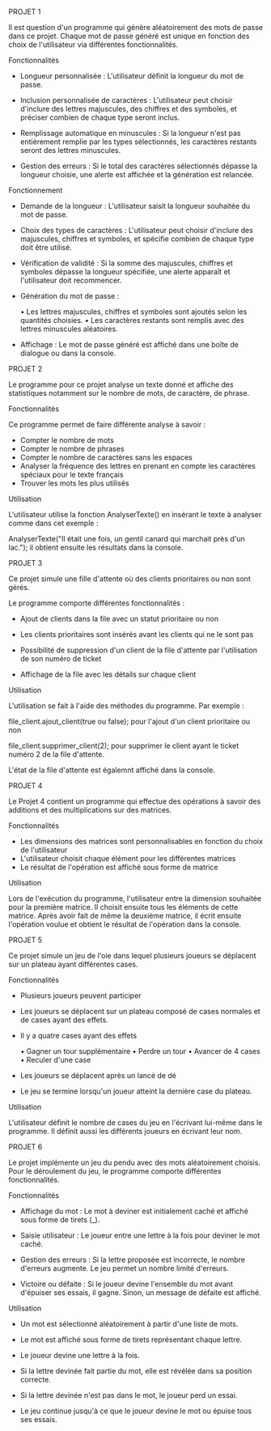 
PROJET 1

Il est question d'un programme qui génère aléatoirement des mots de passe dans ce projet.
Chaque mot de passe généré est unique en fonction des choix de l'utilisateur via différentes fonctionnalités.

Fonctionnalités

- Longueur personnalisée : L'utilisateur définit la longueur du mot de passe.

- Inclusion personnalisée de caractères : L'utilisateur peut choisir d'inclure des lettres majuscules, des chiffres et des symboles, et préciser combien de chaque type seront inclus.

- Remplissage automatique en minuscules : Si la longueur n'est pas entièrement remplie par les types sélectionnés, les caractères restants seront des lettres minuscules.

- Gestion des erreurs : Si le total des caractères sélectionnés dépasse la longueur choisie, une alerte est affichée et la génération est relancée.

Fonctionnement

- Demande de la longueur : L'utilisateur saisit la longueur souhaitée du mot de passe.

- Choix des types de caractères : L'utilisateur peut choisir d'inclure des majuscules, chiffres et symboles, et spécifie combien de chaque type doit être utilisé.

- Vérification de validité : Si la somme des majuscules, chiffres et symboles dépasse la longueur spécifiée, une alerte apparaît et l'utilisateur doit recommencer. 

- Génération du mot de passe : 

	• Les lettres majuscules, chiffres et symboles sont ajoutés selon les quantités choisies. 
  	• Les caractères restants sont remplis avec des lettres minuscules aléatoires.

- Affichage : Le mot de passe généré est affiché dans une boîte de dialogue ou dans la console.


PROJET 2

Le programme pour ce projet analyse un texte donné et affiche des statistiques notamment sur le nombre de mots, de caractère, de phrase.

Fonctionnalités

Ce programme permet de faire différente analyse à savoir :

- Compter le nombre de mots
- Compter le nombre de phrases
- Compter le nombre de caractères sans les espaces
- Analyser la fréquence des lettres en prenant en compte les caractères spéciaux pour le texte français
- Trouver les mots les plus utilisés

Utilisation

L'utilisateur utilise la fonction AnalyserTexte() en insérant le texte à analyser comme dans cet exemple : 

AnalyserTexte("Il était une fois, un gentil canard qui marchait près d'un lac."); il obtient ensuite les résultats dans la console.


PROJET 3

Ce projet simule une fille d'attente où des clients prioritaires ou non sont gérés.

Le programme comporte différentes fonctionnalités :

- Ajout de clients dans la file avec un statut prioritaire ou non

- Les clients prioritaires sont insérés avant les clients qui ne le sont pas

- Possibilité de suppression d'un client de la file d'attente par l'utilisation de son numéro de ticket

- Affichage de la file avec les détails sur chaque client


Utilisation

L'utilisation se fait à l'aide des méthodes du programme. Par exemple :

file_client.ajout_client(true ou false); pour l'ajout d'un client prioritaire ou non

file_client.supprimer_client(2); pour supprimer le client ayant le ticket numéro 2 de la file d'attente.

L'état de la file d'attente est égalemnt affiché dans la console.


PROJET 4

Le Projet 4 contient un programme qui effectue des opérations à savoir des additions et des multiplications sur des matrices.

Fonctionnalités

- Les dimensions des matrices sont personnalisables en fonction du choix de l'utilisateur
- L'utilisateur choisit chaque élément pour les différentes matrices
- Le résultat de l'opération est affiché sous forme de matrice

Utilisation

Lors de l'exécution du programme, l'utilisateur entre la dimension souhaitée pour la première matrice. Il choisit ensuite tous les éléments de cette matrice.
Après avoir fait de même la deuxième matrice, il écrit ensuite l'opération voulue et obtient le résultat de l'opération dans la console.


PROJET 5

Ce projet simule un jeu de l'oie dans lequel plusieurs joueurs se déplacent sur un plateau ayant différentes cases.

Fonctionnalités

- Plusieurs joueurs peuvent participer

- Les joueurs se déplacent sur un plateau composé de cases normales et de cases ayant des effets.

- Il y a quatre cases ayant des effets

	• Gagner un tour supplémentaire
	• Perdre un tour
	• Avancer de 4 cases
	• Reculer d'une case

- Les joueurs se déplacent après un lancé de dé

- Le jeu se termine lorsqu'un joueur atteint la dernière case du plateau.

Utilisation

L'utilisateur définit le nombre de cases du jeu en l'écrivant lui-même dans le programme. 
Il définit aussi les différents joueurs en écrivant leur nom.


PROJET 6

Le projet implémente un jeu du pendu avec des mots aléatoirement choisis. Pour le déroulement du jeu, le programme comporte différentes fonctionnalités.

Fonctionnalités

- Affichage du mot : Le mot à deviner est initialement caché et affiché sous forme de tirets (_).

- Saisie utilisateur : Le joueur entre une lettre à la fois pour deviner le mot caché.

- Gestion des erreurs : Si la lettre proposée est incorrecte, le nombre d'erreurs augmente. Le jeu permet un nombre limité d'erreurs.

- Victoire ou défaite : Si le joueur devine l'ensemble du mot avant d'épuiser ses essais, il gagne. Sinon, un message de défaite est affiché.

Utilisation

- Un mot est sélectionné aléatoirement à partir d'une liste de mots.

- Le mot est affiché sous forme de tirets représentant chaque lettre.

- Le joueur devine une lettre à la fois.

- Si la lettre devinée fait partie du mot, elle est révélée dans sa position correcte.

- Si la lettre devinée n'est pas dans le mot, le joueur perd un essai.

- Le jeu continue jusqu'à ce que le joueur devine le mot ou épuise tous ses essais.
